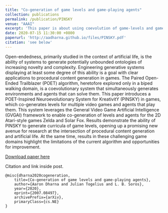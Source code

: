 ```yaml
---
title: "Co-generation of game levels and game-playing agents"
collection: publications
permalink: /publication/PINSKY
venue: "AAAI"
excerpt: 'This paper is about using coevolution of game-levels and game-playing agents in GVGAI'
date: 2020-07-15 11:30:00 +0800
paperurl: 'http://aadharna.github.io/files/PINSKY.pdf'
citation: 'see below'
---
```



Open-endedness, primarily studied in the context of artificial life, is the ability of systems to generate potentially unbounded ontologies of increasing novelty and complexity. Engineering generative systems displaying at least some degree of this ability is a goal with clear applications to procedural content generation in games. The Paired Open-Ended Trailblazer (POET) algorithm, heretofore explored only in a biped walking domain, is a coevolutionary system that simultaneously generates environments and agents that can solve them. This paper introduces a POET-Inspired Neuroevolutionary System for KreativitY (PINSKY) in games, which co-generates levels for multiple video games and agents that play them. This system leverages the General Video Game Artificial Intelligence (GVGAI) framework to enable co-generation of levels and agents for the 2D Atari-style games Zelda and Solar Fox. Results demonstrate the ability of PINSKY to generate curricula of game levels, opening up a promising new avenue for research at the intersection of procedural content generation and artificial life. At the same time, results in these challenging game domains highlight the limitations of the current algorithm and opportunities for improvement.

[Download paper here](http://aadharna.github.io/files/PINSKY.pdf)

Citation  and link inside post. 

```
@misc{dharna2020cogeneration,
    title={Co-generation of game levels and game-playing agents},
    author={Aaron Dharna and Julian Togelius and L. B. Soros},
    year={2020},
    eprint={2007.08497},
    archivePrefix={arXiv},
    primaryClass={cs.NE}
}
```

